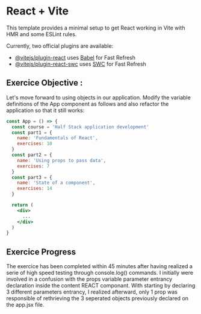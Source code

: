 # React + Vite

This template provides a minimal setup to get React working in Vite with HMR and some ESLint rules.

Currently, two official plugins are available:

- [@vitejs/plugin-react](https://github.com/vitejs/vite-plugin-react/blob/main/packages/plugin-react/README.md) uses [Babel](https://babeljs.io/) for Fast Refresh
- [@vitejs/plugin-react-swc](https://github.com/vitejs/vite-plugin-react-swc) uses [SWC](https://swc.rs/) for Fast Refresh

## Exercice Objective : 
Let's move forward to using objects in our application. Modify the variable definitions of the App component as follows and also refactor the application so that it still works:
```jsx
const App = () => {
  const course = 'Half Stack application development'
  const part1 = {
    name: 'Fundamentals of React',
    exercises: 10
  }
  const part2 = {
    name: 'Using props to pass data',
    exercises: 7
  }
  const part3 = {
    name: 'State of a component',
    exercises: 14
  }

  return (
    <div>
      ...
    </div>
  )
}
```

## Exercice Progress 
The exercice has been completed within 45 minutes after having realized a serie of high speed testing through console.log() commands. 
I initially were involved in a confusion with the props variable parameter entrancy declaration inside the content REACT componant. With starting by declaring 3 different parameters entrancy, I realized afterward, only 1 prop was responsible of rethrieving the 3 seperated objects previously declared on the app.jsx file. 
